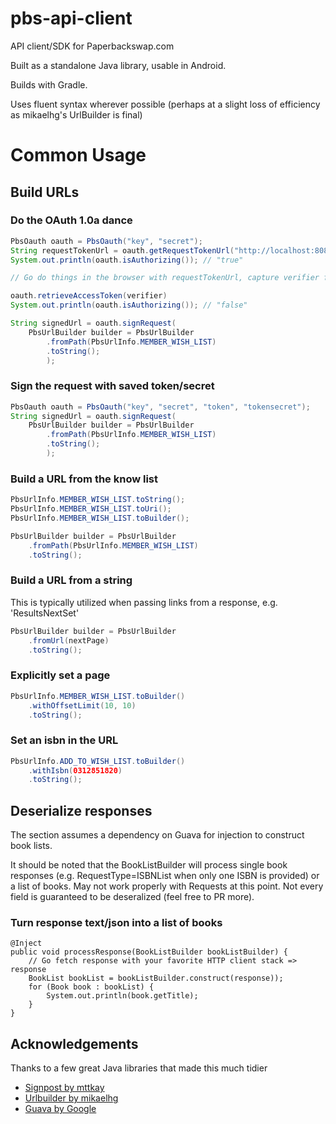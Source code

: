 pbs-api-client
==============

API client/SDK for Paperbackswap.com

Built as a standalone Java library, usable in Android.

Builds with Gradle.

Uses fluent syntax wherever possible (perhaps at a slight loss of efficiency as mikaelhg's UrlBuilder is final)

# Common Usage

## Build URLs

### Do the OAuth 1.0a dance
```java
PbsOauth oauth = PbsOauth("key", "secret");
String requestTokenUrl = oauth.getRequestTokenUrl("http://localhost:8080/capture_verifier")
System.out.println(oauth.isAuthorizing()); // "true"

// Go do things in the browser with requestTokenUrl, capture verifier from callback

oauth.retrieveAccessToken(verifier)
System.out.println(oauth.isAuthorizing()); // "false"

String signedUrl = oauth.signRequest(
    PbsUrlBuilder builder = PbsUrlBuilder
        .fromPath(PbsUrlInfo.MEMBER_WISH_LIST)
        .toString();
        );
```

### Sign the request with saved token/secret
```java
PbsOauth oauth = PbsOauth("key", "secret", "token", "tokensecret");
String signedUrl = oauth.signRequest(
    PbsUrlBuilder builder = PbsUrlBuilder
        .fromPath(PbsUrlInfo.MEMBER_WISH_LIST)
        .toString();
        );
```

### Build a URL from the know list
```java
PbsUrlInfo.MEMBER_WISH_LIST.toString();
PbsUrlInfo.MEMBER_WISH_LIST.toUri();
PbsUrlInfo.MEMBER_WISH_LIST.toBuilder();

PbsUrlBuilder builder = PbsUrlBuilder
    .fromPath(PbsUrlInfo.MEMBER_WISH_LIST)
    .toString();
```

### Build a URL from a string

This is typically utilized when passing links from a response, e.g. 'ResultsNextSet'
```java
PbsUrlBuilder builder = PbsUrlBuilder
    .fromUrl(nextPage)
    .toString();
```

### Explicitly set a page
```java
PbsUrlInfo.MEMBER_WISH_LIST.toBuilder()
    .withOffsetLimit(10, 10)
    .toString();
```

### Set an isbn in the URL
```java
PbsUrlInfo.ADD_TO_WISH_LIST.toBuilder()
    .withIsbn(0312851820)
    .toString();
```

## Deserialize responses
The section assumes a dependency on Guava for injection to construct book lists.

It should be noted that the BookListBuilder will process single book responses (e.g. RequestType=ISBNList when only one ISBN is provided) or a list of books. 
May not work properly with Requests at this point. 
Not every field is guaranteed to be deseralized (feel free to PR more).

### Turn response text/json into a list of books
```
@Inject
public void processResponse(BookListBuilder bookListBuilder) {
    // Go fetch response with your favorite HTTP client stack => response
    BookList bookList = bookListBuilder.construct(response));
    for (Book book : bookList) {
        System.out.println(book.getTitle);
    }
}

```


## Acknowledgements
Thanks to a few great Java libraries that made this much tidier
* [Signpost by mttkay](https://github.com/mttkay/signpost)
* [Urlbuilder by mikaelhg](https://github.com/mikaelhg/urlbuilder)
* [Guava by Google](https://code.google.com/p/guava-libraries/)